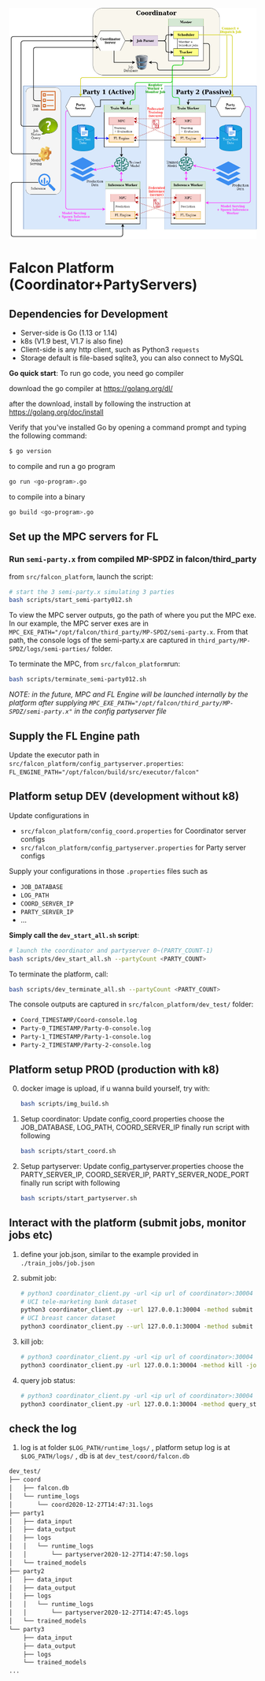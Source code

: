 <!-- ![Alt text](https://github.com/lemonviv/falcon/blob/dev/src/falcon_platform/photos/db.png) -->
![Falcon Platform Architecture](./imgs/Falcon_Sys_Archi_Dec21version.jpg)

# Falcon Platform (Coordinator+PartyServers)

## Dependencies for Development

- Server-side is Go (1.13 or 1.14)
- k8s (V1.9 best, V1.7 is also fine)
- Client-side is any http client, such as Python3 `requests`
- Storage default is file-based sqlite3, you can also connect to MySQL

**Go quick start**:
To run go code, you need go compiler

download the go compiler at https://golang.org/dl/

after the download, install by following the instruction at https://golang.org/doc/install

Verify that you've installed Go by opening a command prompt and typing the following command:
```sh
$ go version
```

to compile and run a go program
```sh
go run <go-program>.go
```

to compile into a binary
```sh
go build <go-program>.go
```

## Set up the MPC servers for FL

### Run `semi-party.x` from compiled MP-SPDZ in falcon/third_party

from `src/falcon_platform`, launch the script:

```sh
# start the 3 semi-party.x simulating 3 parties
bash scripts/start_semi-party012.sh
```

To view the MPC server outputs, go the path of where you put the MPC exe. In our example, the MPC server exes are in `MPC_EXE_PATH="/opt/falcon/third_party/MP-SPDZ/semi-party.x`. From that path, the console logs of the semi-party.x are captured in `third_party/MP-SPDZ/logs/semi-parties/` folder.

To terminate the MPC, from `src/falcon_platform`run:
```sh
bash scripts/terminate_semi-party012.sh
```

_NOTE: in the future, MPC and FL Engine will be launched internally by the platform after supplying `MPC_EXE_PATH="/opt/falcon/third_party/MP-SPDZ/semi-party.x"` in the config partyserver file_



## Supply the FL Engine path

Update the executor path in `src/falcon_platform/config_partyserver.properties`: `FL_ENGINE_PATH="/opt/falcon/build/src/executor/falcon"`


## Platform setup DEV (development without k8)

Update configurations in
- `src/falcon_platform/config_coord.properties` for Coordinator server configs
- `src/falcon_platform/config_partyserver.properties` for Party server configs

Supply your configurations in those `.properties` files such as
- `JOB_DATABASE`
- `LOG_PATH`
- `COORD_SERVER_IP`
- `PARTY_SERVER_IP`
- ...


**Simply call the `dev_start_all.sh` script**:
```bash
# launch the coordinator and partyserver 0~(PARTY_COUNT-1)
bash scripts/dev_start_all.sh --partyCount <PARTY_COUNT>
```

To terminate the platform, call:
```bash
bash scripts/dev_terminate_all.sh --partyCount <PARTY_COUNT>
```

The console outputs are captured in `src/falcon_platform/dev_test/` folder:
- `Coord_TIMESTAMP/Coord-console.log`
- `Party-0_TIMESTAMP/Party-0-console.log`
- `Party-1_TIMESTAMP/Party-1-console.log`
- `Party-2_TIMESTAMP/Party-2-console.log`


## Platform setup PROD (production with k8)

0. docker image is upload, if u wanna build yourself, try with:

   ```bash
   bash scripts/img_build.sh
   ```

1. Setup coordinator:
    Update config_coord.properties
    choose the JOB_DATABASE, LOG_PATH, COORD_SERVER_IP
    finally run script with following

    ```bash
    bash scripts/start_coord.sh
    ```

2. Setup partyserver:
    Update config_partyserver.properties
    choose the PARTY_SERVER_IP, COORD_SERVER_IP, PARTY_SERVER_NODE_PORT
    finally run script with following

    ```bash
    bash scripts/start_partyserver.sh
    ```

## Interact with the platform (submit jobs, monitor jobs etc)

1. define your job.json, similar to the example provided in `./train_jobs/job.json`

2. submit job:

    ```bash
    # python3 coordinator_client.py -url <ip url of coordinator>:30004 -method submit -path ./train_jobs/job.json
    # UCI tele-marketing bank dataset
    python3 coordinator_client.py --url 127.0.0.1:30004 -method submit -path ./train_jobs/three_parties_train_job_banktele.json
    # UCI breast cancer dataset
    python3 coordinator_client.py --url 127.0.0.1:30004 -method submit -path ./train_jobs/three_parties_train_job_breastcancer.json
    ```

3. kill job:

    ```bash
    # python3 coordinator_client.py -url <ip url of coordinator>:30004 -method kill -job <job_id>
    python3 coordinator_client.py -url 127.0.0.1:30004 -method kill -job 60
    ```

4. query job status:

    ```bash
    # python3 coordinator_client.py -url <ip url of coordinator>:30004 -method query_status -job <job_id>
    python3 coordinator_client.py -url 127.0.0.1:30004 -method query_status -job 60
    ```

## check the log

1.  log is at folder `$LOG_PATH/runtime_logs/` , 
    platform setup log is at `$LOG_PATH/logs/` ,
    db is at     `dev_test/coord/falcon.db` 

```bash
dev_test/
├── coord
│   ├── falcon.db
│   └── runtime_logs
│       └── coord2020-12-27T14:47:31.logs
├── party1
│   ├── data_input
│   ├── data_output
│   ├── logs
│   │   └── runtime_logs
│   │       └── partyserver2020-12-27T14:47:50.logs
│   └── trained_models
├── party2
│   ├── data_input
│   ├── data_output
│   ├── logs
│   │   └── runtime_logs
│   │       └── partyserver2020-12-27T14:47:45.logs
│   └── trained_models
└── party3
    ├── data_input
    ├── data_output
    ├── logs
    └── trained_models
...
```
